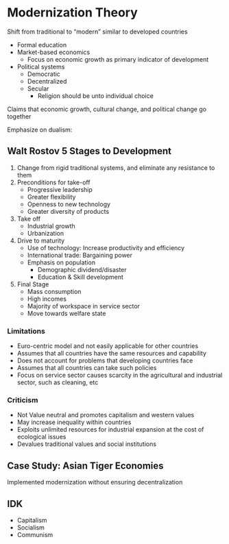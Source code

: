 # Modernization Theory

Shift from traditional to “modern” similar to developed countries

- Formal education
- Market-based economics
  - Focus on economic growth as primary indicator of development
- Political systems
  - Democratic
  - Decentralized
  - Secular 
    - Religion should be unto individual choice

Claims that economic growth, cultural change, and political change go together

Emphasize on dualism: 

## Walt Rostov 5 Stages to Development

1. Change from rigid traditional systems, and eliminate any resistance to them
2. Preconditions for take-off
   - Progressive leadership
   - Greater flexibility
   - Openness to new technology
   - Greater diversity of products
3. Take off
   - Industrial growth
   - Urbanization
4. Drive to maturity
   - Use of technology: Increase productivity and efficiency
   - International trade: Bargaining power
   - Emphasis on population
     - Demographic dividend/disaster
     - Education & Skill development
5. Final Stage
   - Mass consumption
   - High incomes
   - Majority of workspace in service sector
   - Move towards welfare state

### Limitations

- Euro-centric model and not easily applicable for other countries
- Assumes that all countries have the same resources and capability
- Does not account for problems that developing countries face
- Assumes that all countries can take such policies
- Focus on service sector causes scarcity in the agricultural and industrial sector, such as cleaning, etc

### Criticism

- Not Value neutral and promotes capitalism and western values
- May increase inequality within countries
- Exploits unlimited resources for industrial expansion at the cost of ecological issues
- Devalues traditional values and social institutions

## Case Study: Asian Tiger Economies

Implemented modernization without ensuring decentralization

## IDK

- Capitalism
- Socialism
- Communism